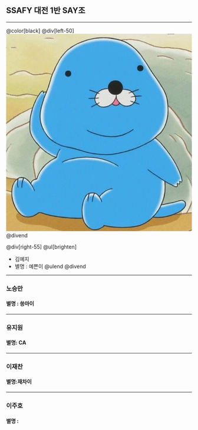 
## SSAFY 대전 1반 SAY조
---
@color[black]
@div[left-50] 
![bonobono](./img/bonobono.jpg)
@divend

@div[right-55]
@ul[brighten]
* 김예지
* 별명 : 예쁜이
@ulend 
@divend
---
### 노승만

#### 별명 : 씅마이

---

### 유지원

#### 별명: CA

---

### 이재찬

#### 별명:재차이

---

### 이주호

#### 별명 : 


